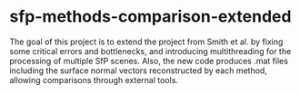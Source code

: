 # sfp-methods-comparison-extended
The goal of this project is to extend the project from Smith et al. by fixing some critical errors and bottlenecks, and introducing multithreading for the processing of multiple SfP scenes. Also, the new code produces .mat files including the surface normal vectors reconstructed by each method, allowing comparisons through external tools.

